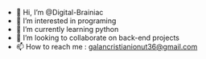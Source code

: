 - 👋 Hi, I’m @Digital-Brainiac
- 👀 I’m interested in programing
- 🌱 I’m currently learning python
- 💞️ I’m looking to collaborate on back-end projects
- 📫 How to reach me : galancristianionut36@gmail.com

<!---
Digital-Brainiac/Digital-Brainiac is a ✨ special ✨ repository because its `README.md` (this file) appears on your GitHub profile.
You can click the Preview link to take a look at your changes.
--->
